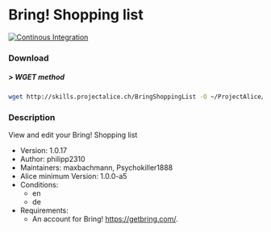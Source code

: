 # Bring! Shopping list

[![Continous Integration](https://gitlab.com/project-alice-assistant/skills/skill_BringShoppingList/badges/master/pipeline.svg)](https://gitlab.com/project-alice-assistant/skills/skill_BringShoppingList/pipelines/latest)

### Download

##### > WGET method
```bash
wget http://skills.projectalice.ch/BringShoppingList -O ~/ProjectAlice/system/skillInstallTickets/BringShoppingList.install
```

### Description
View and edit your Bring! Shopping list

- Version: 1.0.17
- Author: philipp2310
- Maintainers: maxbachmann, Psychokiller1888
- Alice minimum Version: 1.0.0-a5
- Conditions:
  - en
  - de
- Requirements:
  - An account for Bring! https://getbring.com/.
